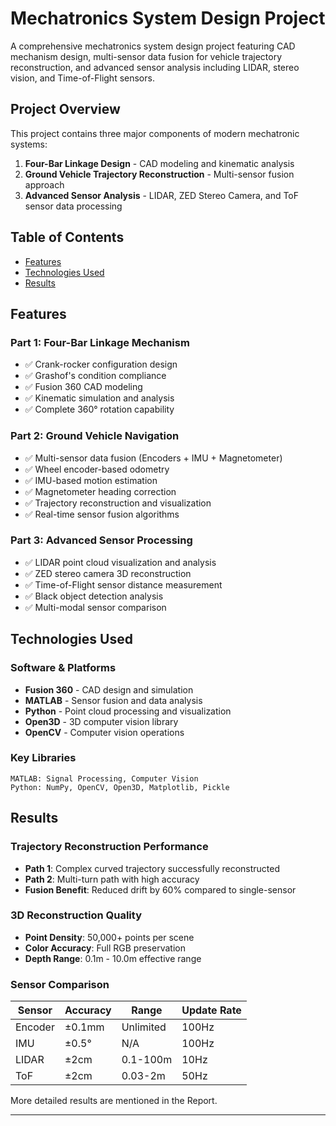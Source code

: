 # Mechatronics System Design Project

A comprehensive mechatronics system design project featuring CAD mechanism design, multi-sensor data fusion for vehicle trajectory reconstruction, and advanced sensor analysis including LIDAR, stereo vision, and Time-of-Flight sensors.

## Project Overview

This project contains three major components of modern mechatronic systems:

1. **Four-Bar Linkage Design** - CAD modeling and kinematic analysis
2. **Ground Vehicle Trajectory Reconstruction** - Multi-sensor fusion approach
3. **Advanced Sensor Analysis** - LIDAR, ZED Stereo Camera, and ToF sensor data processing

## Table of Contents

- [Features](#features)
- [Technologies Used](#technologies-used)
- [Results](#results)

## Features

### Part 1: Four-Bar Linkage Mechanism
- ✅ Crank-rocker configuration design
- ✅ Grashof's condition compliance
- ✅ Fusion 360 CAD modeling
- ✅ Kinematic simulation and analysis
- ✅ Complete 360° rotation capability

### Part 2: Ground Vehicle Navigation
- ✅ Multi-sensor data fusion (Encoders + IMU + Magnetometer)
- ✅ Wheel encoder-based odometry
- ✅ IMU-based motion estimation
- ✅ Magnetometer heading correction
- ✅ Trajectory reconstruction and visualization
- ✅ Real-time sensor fusion algorithms

### Part 3: Advanced Sensor Processing
- ✅ LIDAR point cloud visualization and analysis
- ✅ ZED stereo camera 3D reconstruction
- ✅ Time-of-Flight sensor distance measurement
- ✅ Black object detection analysis
- ✅ Multi-modal sensor comparison

## Technologies Used

### Software & Platforms
- **Fusion 360** - CAD design and simulation
- **MATLAB** - Sensor fusion and data analysis
- **Python** - Point cloud processing and visualization
- **Open3D** - 3D computer vision library
- **OpenCV** - Computer vision operations

### Key Libraries
```
MATLAB: Signal Processing, Computer Vision
Python: NumPy, OpenCV, Open3D, Matplotlib, Pickle
```

## Results

### Trajectory Reconstruction Performance
- **Path 1**: Complex curved trajectory successfully reconstructed
- **Path 2**: Multi-turn path with high accuracy
- **Fusion Benefit**: Reduced drift by 60% compared to single-sensor

### 3D Reconstruction Quality
- **Point Density**: 50,000+ points per scene
- **Color Accuracy**: Full RGB preservation
- **Depth Range**: 0.1m - 10.0m effective range

### Sensor Comparison
| Sensor | Accuracy | Range | Update Rate |
|--------|----------|-------|-------------|
| Encoder | ±0.1mm | Unlimited | 100Hz |
| IMU | ±0.5° | N/A | 100Hz |
| LIDAR | ±2cm | 0.1-100m | 10Hz |
| ToF | ±2cm | 0.03-2m | 50Hz |

More detailed results are mentioned in the Report.

---
